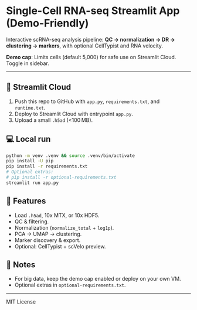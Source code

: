 # Single-Cell RNA-seq Streamlit App (Demo-Friendly)

Interactive scRNA-seq analysis pipeline: **QC → normalization → DR → clustering → markers**, with optional CellTypist and RNA velocity.

**Demo cap**: Limits cells (default 5,000) for safe use on Streamlit Cloud. Toggle in sidebar.

---

## 🚀 Streamlit Cloud

1. Push this repo to GitHub with `app.py`, `requirements.txt`, and `runtime.txt`.
2. Deploy to Streamlit Cloud with entrypoint `app.py`.
3. Upload a small `.h5ad` (<100 MB).

## 💻 Local run
```bash
python -m venv .venv && source .venv/bin/activate
pip install -U pip
pip install -r requirements.txt
# Optional extras:
# pip install -r optional-requirements.txt
streamlit run app.py
```

## 🧩 Features
- Load `.h5ad`, 10x MTX, or 10x HDF5.
- QC & filtering.
- Normalization (`normalize_total` + `log1p`).
- PCA → UMAP → clustering.
- Marker discovery & export.
- Optional: CellTypist + scVelo preview.

## 🧠 Notes
- For big data, keep the demo cap enabled or deploy on your own VM.
- Optional extras in `optional-requirements.txt`.

---

MIT License
